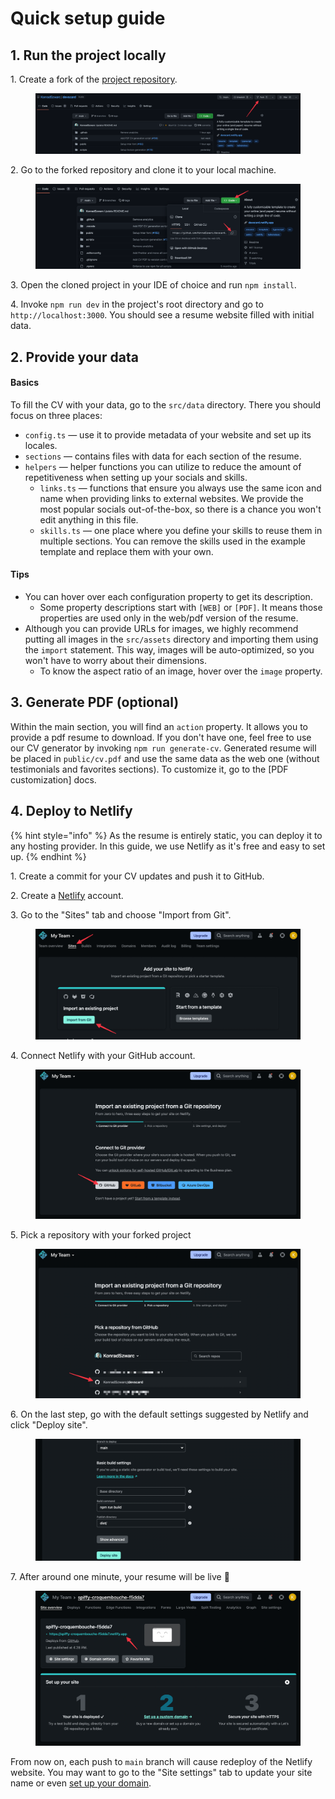 # Quick setup guide

## 1. Run the project locally

1\. Create a fork of the [project repository](https://github.com/KonradSzwarc/devscard).

<figure><img src=".gitbook/assets/CleanShot 2023-01-28 at 14.04.20@2x.png" alt=""><figcaption></figcaption></figure>

2\. Go to the forked repository and clone it to your local machine.

<figure><img src=".gitbook/assets/CleanShot 2023-01-28 at 14.08.09@2x.png" alt=""><figcaption></figcaption></figure>

3\. Open the cloned project in your IDE of choice and run `npm install`.

4\. Invoke `npm run dev` in the project's root directory and go to `http://localhost:3000`. You should see a resume website filled with initial data.

## 2. Provide your data

#### Basics

To fill the CV with your data, go to the `src/data` directory. There you should focus on three places:

* `config.ts` — use it to provide metadata of your website and set up its locales.
* `sections` — contains files with data for each section of the resume.
* `helpers` — helper functions you can utilize to reduce the amount of repetitiveness when setting up your socials and skills.
  * `links.ts` — functions that ensure you always use the same icon and name when providing links to external websites. We provide the most popular socials out-of-the-box, so there is a chance you won't edit anything in this file.
  * `skills.ts` — one place where you define your skills to reuse them in multiple sections. You can remove the skills used in the example template and replace them with your own.

#### **Tips**

* You can hover over each configuration property to get its description.
  * Some property descriptions start with `[WEB]` or `[PDF]`. It means those properties are used only in the web/pdf version of the resume.
* Although you can provide URLs for images, we highly recommend putting all images in the `src/assets` directory and importing them using the `import` statement. This way, images will be auto-optimized, so you won't have to worry about their dimensions.
  * To know the aspect ratio of an image, hover over the `image` property.

## 3. Generate PDF (optional)

Within the main section, you will find an `action` property. It allows you to provide a pdf resume to download. If you don't have one, feel free to use our CV generator by invoking `npm run generate-cv`. Generated resume will be placed in `public/cv.pdf` and use the same data as the web one (without testimonials and favorites sections). To customize it, go to the \[PDF customization] docs.

## 4. Deploy to Netlify

{% hint style="info" %}
As the resume is entirely static, you can deploy it to any hosting provider. In this guide, we use Netlify as it's free and easy to set up.
{% endhint %}

1\. Create a commit for your CV updates and push it to GitHub.

2\. Create a [Netlify](https://www.netlify.com/) account.

3\. Go to the "Sites" tab and choose "Import from Git".

<figure><img src=".gitbook/assets/CleanShot 2023-01-28 at 16.16.16@2x.png" alt=""><figcaption></figcaption></figure>

4\. Connect Netlify with your GitHub account.

<figure><img src=".gitbook/assets/CleanShot 2023-01-28 at 16.21.01@2x.png" alt=""><figcaption></figcaption></figure>

5\. Pick a repository with your forked project

<figure><img src=".gitbook/assets/CleanShot 2023-01-28 at 16.22.45@2x.png" alt=""><figcaption></figcaption></figure>

6\. On the last step, go with the default settings suggested by Netlify and click "Deploy site".

<figure><img src=".gitbook/assets/CleanShot 2023-01-28 at 16.26.29@2x (1).png" alt=""><figcaption></figcaption></figure>

7\. After around one minute, your resume will be live 🎉

<figure><img src=".gitbook/assets/CleanShot 2023-01-28 at 16.28.33@2x.png" alt=""><figcaption></figcaption></figure>

From now on, each push to `main` branch will cause redeploy of the Netlify website. You may want to go to the "Site settings" tab to update your site name or even [set up your domain](https://youtu.be/bY7Tkh9Vz8I).
